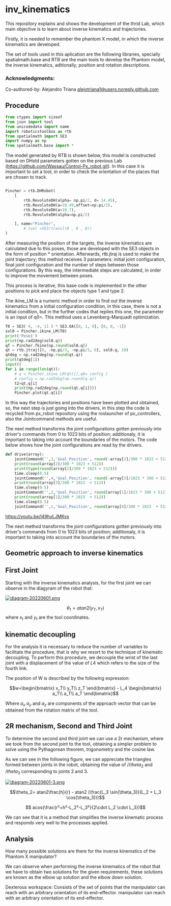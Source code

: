 # inv_kinematics



This repository explains and shows the development of the thrid Lab, which main objective is to learn about inverse kinematics and trajectories.

Firstly, it is needed to remember the phantom X model, in which the inverse kinematics are developed.

The set of tools used in this aplication are the following libraries, specially spatialmath.base and RTB are the main tools to develop the Phantom model, the inverse kinematics, aditionally, position and rotation descriptions.
### Acknowledgments:
Co-authored-by: Alejandro Triana <alejotriana1@users.noreply.github.com> 
## Procedure

```python
from ctypes import sizeof
from json import tool
from unicodedata import name
import roboticstoolbox as rtb
from spatialmath import SE3
import numpy as np
from spatialmath.base import *
```
The model generated by RTB is shown below, this model  is constructed based on DHstd parameters gotten on the previous Lab (https://github.com/Wassau/Control-Px_robot.git). In this case it is important to set a tool, in order to check the orientation of the places that are chosen to track.
```python

Pincher = rtb.DHRobot(
    [
        rtb.RevoluteDH(alpha= np.pi/2, d= 14.45),
        rtb.RevoluteDH(a=10.49,offset=np.pi/2),
        rtb.RevoluteDH(a=10.7),
        rtb.RevoluteDH(alpha=np.pi/2)

    ], name="Pincher",
        # tool =SE3(transl(0 , 0 , 8))
)
```
After measuring the position of the targets, the inverse kinematics are calculated due to this poses, those are developed with the SE3 objects in the form of position * orientation. Afterwards, rtb.jtraj is used to make the joint trajectory; this method receives 3 parameters: initial joint configuration, final joint configuration and the number of steps between those configurations. By this way, the intermediate steps are calculated, in order to improve the movement between poses.

This process is iterative, this base code is implemented in the other positions to pick and place the objects type 1 and type 2. 

The ikine_LM is a numeric method in order to find out the inverse kinematics from a initial configuration condition, in this case, there is not a initial condition, but in the further codes that replies this one, the parameter is an input of q0=. This method uses a Levenberg-Marquadt optimization.
```python
T0 = SE3( 4, -4, 11 ) * SE3.OA([0, 1, 0], [0, 0, -1]) 
sol0 = Pincher.ikine_LM(T0)  
print('Pose1')
print(np.rad2deg(sol0.q))
qf = Pincher.fkine(np.round(sol0.q))
qt = rtb.jtraj([0, -np.pi/3, -np.pi/3, 0], sol0.q, 10)
qtdeg = np.rad2deg(np.round(qt.q))
print(qtdeg[1])
input()
for i in range(len(qt)):
    # q = Pincher.ikine_LM(qt[i],q0= config )
    # config = np.rad2deg(np.round(q.q))
    t2=qt.q[i]
    print(np.rad2deg(np.round(qt.q[i])))
    Pincher.plot(qt.q[i])
```
In this way the trajectories and positions have been plotted and obtained, so, the next step is just going into the drivers, in this step the code is recycled from px_robot repository using the roslauncher of px_controllers, also the Jointcommand methods are useful.

The next method transforms the joint configurations gotten previously  into driver's commands from 0 to 1023 bits of position; additionaly, it is important to taking into account the boundaries of the motors. The code below shows how the joint configurations are read by the drivers.
```python
def drive(array):
    jointCommand('',3,'Goal_Position', round(-array[2]/300 * 1023 + 512),0.2)
    print(round(array[2]/300 * 1023 + 512))
    print(type(round(array[2]/300 * 1023 + 512)))
    time.sleep(0.5)
    jointCommand('',4,'Goal_Position', round(-array[3]/1023 * 300 + 512),0.2)
    print(round(array[3]/300 * 1023  + 512))
    time.sleep(0.5)
    jointCommand('',2,'Goal_Position', round(array[1]/1023 * 300 + 512),0.2)
    print(round(array[1]/300 * 1023  + 512))
    time.sleep(0.5)
    jointCommand('',1,'Goal_Position', round(array[0]/300 * 1023  + 512),0.2)
```

https://youtu.be/l49hyLJMKvs

The next method transforms the joint configurations gotten previously  into driver's commands from 0 to 1023 bits of position; additionaly, it is important to taking into account the boundaries of the motors.
## Geometric approach to inverse kinematics
## First Joint
Starting with the inverse kinematics analysis, for the first joint we can observe in the diagyram of the robot that:

[![diagram-20220601.png](https://i.postimg.cc/4NbvD7Bv/diagram-20220601.png)](https://postimg.cc/9r0qTM3z)

$$\theta_1 = atan2 (y_T, x_T)$$
where $x_t$ and $y_t$ are the tool coordinates.

## kinematic decoupling
For the analysis it is necessary to reduce the number of variables to facilitate the procedure, that is why we resort to the technique of kinematic decoupling. To perform this procedure, we decouple the wrist of the last joint with a displacement of the value of $L4$ which refers to the size of the fourth link.    

The position of W is described by the following expression:

$$w=\begin{bmatrix}
x_T\\
y_T\\
z_T
\end{bmatrix} - L_4 \begin{bmatrix}
a_T\\
a_T\\
a_T
\end{bmatrix}$$

Where $a_x$ $a_y$ and $a_z$ are components of the approach vector that can be obtained from the rotation matrix of the tool.
## 2R mechanism, Second and Third Joint
To determine the second and third joint we can use a 2r mechanism, where we took from the second joint to the tool, obtaining a simpler problem to solve using the Pythagorean theorem, trigonometry and the cosine law.

As we can see in the following figure, we can appreciate the triangles formed between joints in the robot, obtaining the value of $//theta_2$ and $/theta_3$ corresponding to joints 2 and 3.


[![diagram-20220601-3.png](https://i.postimg.cc/rpJp14Cm/diagram-20220601-3.png)](https://postimg.cc/Z9WZZCQt)

$$\theta_2= atan2\frac{h}{r} - atan2 (\frac{L_3 \sin(\theta_3)}{L_2 + L_3 \cos(\theta_3)})$$

$$ acos(\frac{r²+h²-L_2²-L_3²}{2\cdot L_2 \cdot L_3})$$

We can see that it is a method that simplifies the inverse kinematic process and responds very well to the processes applied.

## Analysis

How many possible solutions are there for the inverse kinematics of the Phantom X manipulator?

We can observe when performing the inverse kinematics of the robot that we have to obtain two solutions for the given requirements, these solutions are known as the elbow up solution and the elbow down solution.

Dexterous workspace: Consists of the set of points that the manipulator can reach with an arbitrary orientation of its end-effector. manipulator can reach with an arbitrary orientation of its end-effector.



